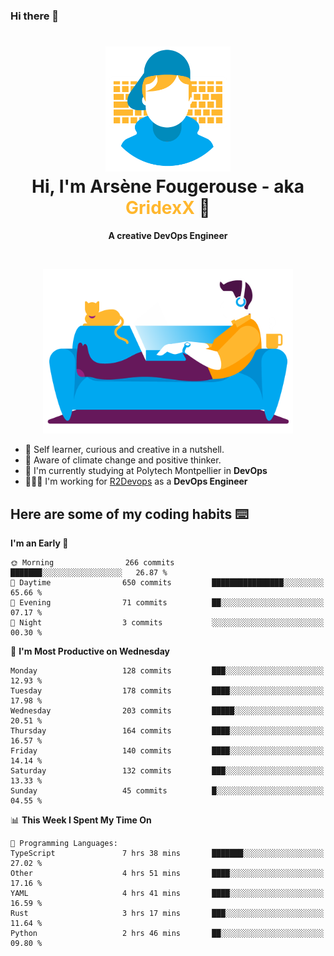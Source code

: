 ### Hi there 👋

<!--
**GridexX/gridexx** is a ✨ _special_ ✨ repository because its `README.md` (this file) appears on your GitHub profile.

Here are some ideas to get you started:

- 🔭 I’m currently working on ...
- 🌱 I’m currently learning ...
- 👯 I’m looking to collaborate on ...
- 🤔 I’m looking for help with ...
- 💬 Ask me about ...
- 📫 How to reach me: ...
- 😄 Pronouns: ...
- ⚡ Fun fact: ...
-->


<!-- Header -->
<h1 align="center">
  <img src="./images/user_profile.png" width="200">
  <br>
  Hi, I'm Arsène Fougerouse - aka <span style="color:#ffb72e">GridexX</span> 👋
</h1>


<p align="center">
  <b>A creative DevOps Engineer </b>
</p>
<br/>
<p align="center">
  <img src="./images/man_couch.png" width="400">
</p>

- 🎨 Self learner, curious and creative in a nutshell. 
- 🌱 Aware of climate change and positive thinker.
- 📕 I'm currently studying at Polytech Montpellier in **DevOps**
- 👨🏻‍💻 I'm working for [R2Devops](https://r2devops.io) as a **DevOps Engineer**


## Here are some of my coding habits ⌨️

<!-- Add a section about tech and Ops stack
  Like this one : https://github.com/Xanthus58#-tech-stack
-->
<!--START_SECTION:waka-->
**I'm an Early 🐤** 

```text
🌞 Morning                266 commits         ███████░░░░░░░░░░░░░░░░░░   26.87 % 
🌆 Daytime                650 commits         ████████████████░░░░░░░░░   65.66 % 
🌃 Evening                71 commits          ██░░░░░░░░░░░░░░░░░░░░░░░   07.17 % 
🌙 Night                  3 commits           ░░░░░░░░░░░░░░░░░░░░░░░░░   00.30 % 
```
📅 **I'm Most Productive on Wednesday** 

```text
Monday                   128 commits         ███░░░░░░░░░░░░░░░░░░░░░░   12.93 % 
Tuesday                  178 commits         ████░░░░░░░░░░░░░░░░░░░░░   17.98 % 
Wednesday                203 commits         █████░░░░░░░░░░░░░░░░░░░░   20.51 % 
Thursday                 164 commits         ████░░░░░░░░░░░░░░░░░░░░░   16.57 % 
Friday                   140 commits         ████░░░░░░░░░░░░░░░░░░░░░   14.14 % 
Saturday                 132 commits         ███░░░░░░░░░░░░░░░░░░░░░░   13.33 % 
Sunday                   45 commits          █░░░░░░░░░░░░░░░░░░░░░░░░   04.55 % 
```


📊 **This Week I Spent My Time On** 

```text
💬 Programming Languages: 
TypeScript               7 hrs 38 mins       ███████░░░░░░░░░░░░░░░░░░   27.02 % 
Other                    4 hrs 51 mins       ████░░░░░░░░░░░░░░░░░░░░░   17.16 % 
YAML                     4 hrs 41 mins       ████░░░░░░░░░░░░░░░░░░░░░   16.59 % 
Rust                     3 hrs 17 mins       ███░░░░░░░░░░░░░░░░░░░░░░   11.64 % 
Python                   2 hrs 46 mins       ██░░░░░░░░░░░░░░░░░░░░░░░   09.80 % 
```


<!--END_SECTION:waka-->
